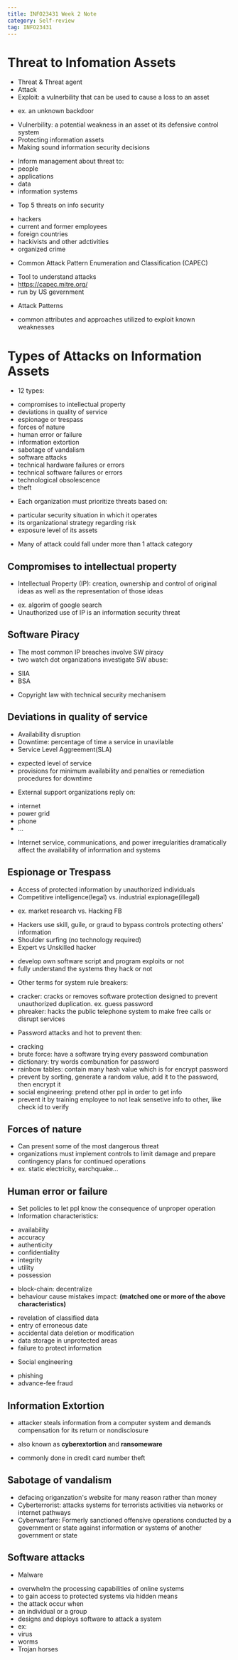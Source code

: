 ```yaml
---
title: INFO23431 Week 2 Note
category: Self-review
tag: INFO23431
---
```

# Threat to Infomation Assets
* Threat & Threat agent
* Attack
* Exploit: a vulnerbility that can be used to cause a loss to an asset
 - ex. an unknown backdoor
* Vulnerbility: a potential weakness in an asset ot its defensive control system
* Protecting information assets
* Making sound information security decisions
 - Inform management about threat to: 
  - people
  - applications
  - data
  - information systems
* Top 5 threats on info security
 - hackers
 - current and former employees
 - foreign countries
 - hackivists and other adctivities
 - organized crime
* Common Attack Pattern Enumeration and Classification (CAPEC)
 - Tool to understand attacks
 - https://capec.mitre.org/
 - run by US gevernment
* Attack Patterns
 - common attributes and approaches utilized to exploit known weaknesses

# Types of Attacks on Information Assets
* 12 types:
 - compromises to intellectual property
 - deviations in quality of service
 - espionage or trespass
 - forces of nature
 - human error or failure
 - information extortion
 - sabotage of vandalism
 - software attacks
 - technical hardware failures or errors
 - technical software failures or errors
 - technological obsolescence
 - theft
* Each organization must prioritize threats based on:
 - particular security situation in which it operates
 - its organizational strategy regarding risk
 - exposure level of its assets
* Many of attack could fall under more than 1 attack category
## Compromises to intellectual property
* Intellectual Property (IP): creation, ownership and control of original ideas as well as the representation of those ideas
 - ex. algorim of google search
 - Unauthorized use of IP is an information security threat
## Software Piracy
* The most common IP breaches involve SW piracy
* two watch dot organizations investigate SW abuse:
 - SIIA
 - BSA
* Copyright law with technical security mechanisem
## Deviations in quality of service
* Availability disruption
* Downtime: percentage of time a service in unavilable
* Service Level Aggreement(SLA)
 - expected level of service
 - provisions for minimum availability and penalties or remediation procedures for downtime
* External support organizations reply on:
 - internet
 - power grid
 - phone
 - ...
* Internet service, communications, and power irregularities dramatically affect the availability of information and systems
## Espionage or Trespass
* Access of protected information by unauthorized individuals
* Competitive intelligence(legal) vs. industrial expionage(illegal)
 - ex. market research vs. Hacking FB
* Hackers use skill, guile, or graud to bypass controls protecting others' information
* Shoulder surfing (no technology required)
* Expert vs Unskilled hacker
 - develop own software script and program exploits or not
 - fully understand the systems they hack or not
* Other terms for system rule breakers:
 - cracker: cracks or removes software protection designed to prevent unauthorized duplication. ex. guess password
 - phreaker: hacks the public telephone system to make free calls or disrupt services
* Password attacks and hot to prevent then:
 - cracking
 - brute force: have a software trying every password combunation
 - dictionary: try words combunation for password
 - rainbow tables: contain many hash value which is for encrypt password
  - prevent by sorting, generate a random value, add it to the password, then encrypt it
 - social engineering: pretend other ppl in order to get info
  - prevent it by training employee to not leak sensetive info to other, like check id to verify
## Forces of nature
* Can present some of the most dangerous threat
* organizations must implement controls to limit damage and prepare contingency plans for continued operations
* ex. static electricity, earchquake...
## Human error or failure
* Set policies to let ppl know the consequence of unproper operation
* Information characteristics:
 - availability
 - accuracy
 - authenticity
 - confidentiality
 - integrity
 - utility
 - possession
* block-chain: decentralize
* behaviour cause mistakes impact: **(matched one or more of the above characteristics)**
 - revelation of classified data
 - entry of erroneous date
 - accidental data deletion or modification
 - data storage in unprotected areas
 - failure to protect information
* Social engineering
 - phishing
 - advance-fee fraud
## Information Extortion
* attacker steals information from a computer system and demands compensation for its return or nondisclosure
 - also known as **cyberextortion** and **ransomeware**
* commonly done in credit card number theft
## Sabotage of vandalism
* defacing origanzation's website for many reason rather than money
* Cyberterrorist: attacks systems for terrorists activities via networks or internet pathways
* Cyberwarfare: Formerly sanctioned offensive operations conducted by a government or state against information or systems of another government or state
## Software attacks
* Malware
 - overwhelm the processing capabilities of online systems
 - to gain access to protected systems via hidden means
 - the attack occur when
  - an individual or a group
  - designs and deploys software to attack a system
 - ex:
  - virus
  - worms
  - Trojan horses
